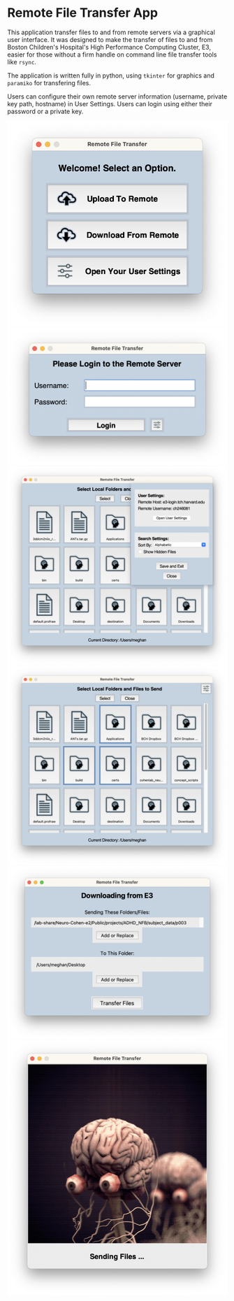 # Remote File Transfer App 
This application transfer files to and from remote servers via a graphical user interface. It was designed to make the transfer of files to and from Boston Children's Hospital's High Performance Computing Cluster, E3, easier for those without a firm handle on command line file transfer tools like `rsync`.

The application is written fully in python, using `tkinter` for graphics and `paramiko` for transfering files. 

Users can configure their own remote server information (username, private key path, hostname) in User Settings. Users can login using either their password or a private key.

![](assets/README_screenshots/1.png)
![](assets/README_screenshots/4.png)
![](assets/README_screenshots/2.png)
![](assets/README_screenshots/3.png)
![](assets/README_screenshots/5.png)
![](assets/README_screenshots/6.png)

